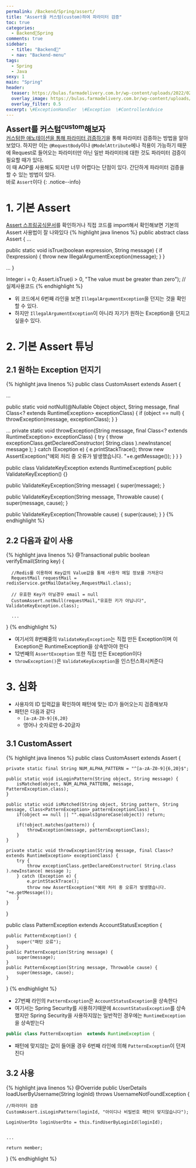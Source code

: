 ```yaml
---
permalink: /Backend/Spring/assert/
title: "Assert을 커스텀(custom)하여 파라미터 검증"
toc: true
categories:
  - Backend🦄Spring
comments: true
sidebar:
  - title: "Backend🦄"
  - nav: "Backend-menu"
tags:
  - Spring
  - Java
sexy: 1
main: "Spring"
header:
  teaser: https://bulas.farmadelivery.com.br/wp-content/uploads/2022/02/bula-assert.jpg
  overlay_image: https://bulas.farmadelivery.com.br/wp-content/uploads/2022/02/bula-assert.jpg
  overlay_filter: 0.5
excerpt: \#ExceptionHandler  \#Exception  \#ControllerAdvice
---
```


<span style = "font-size:1.5em;  font-weight: 700;">Assert를 커스텀<sup>custom</sup>해보자</span><br>
[커스텀한 애노테이션을 통해 파라미터 검증하기](https://chanyoung-dev.github.io/Backend/Spring/annotation/)을 통해 파라미터 검증하는 방법을 알아보았다. 하지만 이는 `@RequestBody`이나 `@ModelAttribute`에나 적용이 가능하기 때문에 Request로 들어오는 파라미터만 아닌 일반 파라미터에 대한 것도 파라미터 검증이 필요할 때가 있다.  
이 때 AOP를 사용해도 되지만 너무 어렵다는 단점이 있다. 간단하게 파라미터 검증을 할 수 있는 방법이 있다.  
바로 `Assert`이다
{: .notice--info}


# 1. 기본 Assert
[Assert 스프링공식문서](https://docs.spring.io/spring-framework/docs/current/javadoc-api/org/springframework/util/Assert.html)를 확인하거나 직접 코드를 import해서 확인해보면 기본의 Assert 사용법이 잘 나와있다
{% highlight java linenos %}
public abstract class Assert {
  ...

  public static void isTrue(boolean expression, String message) {
      if (!expression) {
          throw new IllegalArgumentException(message);
      }
  }

  ...
}

Integer i = 0;
Assert.isTrue(i > 0, "The value must be greater than zero"); //실제사용코드
{% endhighlight %}
- 위 코드에서 6번째 라인을 보면 `IllegalArgumentException`을 던지는 것을 확인할 수 있다.
- 하지만 `IllegalArgumentException`이 아니라 자기가 원하는 Exception을 던지고 싶을수 있다.

# 2. 기본 Assert 튜닝
## 2.1 원하는 Exception 던지기
{% highlight java linenos %}
public class CustomAssert extends Assert {

  ...

  public static void notNull(@Nullable Object object, String message, final Class<? extends RuntimeException> exceptionClass) {
      if (object == null) {
          throwException(message, exceptionClass);
      }
  }

  ...
  private static void throwException(String message, final Class<? extends RuntimeException> exceptionClass) {
      try {
          throw exceptionClass.getDeclaredConstructor( String.class ).newInstance( message );
      } catch (Exception e) {
          e.printStackTrace();
          throw new AssertException("예외 처리 중 오류가 발생했습니다. "+e.getMessage());
      }
  }
}

public class ValidateKeyException extends RuntimeException{
  public ValidateKeyException() {}
  
  public ValidateKeyException(String message) {
      super(message);
  }
  
  public ValidateKeyException(String message, Throwable cause) {
      super(message, cause);
  }
  
  public ValidateKeyException(Throwable cause) {
      super(cause);
  }
}
{% endhighlight %}

## 2.2 다음과 같이 사용
{% highlight java linenos %}
  @Transactional
  public boolean verifyEmail(String key) {

      //Redis를 이용하여 Key값의 Value값을 통해 사용자 메일 정보를 가져온다
      RequestMail requestMail = redisService.getMailData(key,RequestMail.class);

      // 유효한 Key가 아닐경우 email = null
      CustomAssert.notNull(requestMail,"유효한 키가 아닙니다", ValidateKeyException.class);

      ...
  }
{% endhighlight %}
- 여기서의 8번째줄의 `ValidateKeyException`는 직접 만든 Exception이며 이 Exception은 RuntimeException을 상속받아야 한다
- 12번째의 `AssertException` 또한 직접 만든 Exception이다
- `throwException()`은 `ValidateKeyException`을 인스턴스화시켜준다

# 3. 심화
- 사용자의 ID 입력값을 확인하여 패턴에 맞는 ID가 들어오는지 검증해보자
- 패턴은 다음과 같다
  - `[a-zA-Z0-9]{6,20}`
  - 영어나 숫자로만 6-20글자

## 3.1 CustomAssert
{% highlight java linenos %}
public class CustomAssert extends Assert {

    private static final String NUM_ALPHA_PATTERN = "^[a-zA-Z0-9]{6,20}$";

    public static void isLoginPattern(String object, String message) {
        isMatched(object, NUM_ALPHA_PATTERN, message, PatternException.class);
    }

    public static void isMatched(String object, String pattern, String message, Class<PatternException> patternExceptionClass) {
        if(object == null || "".equalsIgnoreCase(object)) return;

        if(!object.matches(pattern)) {
            throwException(message, patternExceptionClass);
        }
    }

    private static void throwException(String message, final Class<? extends RuntimeException> exceptionClass) {
        try {
            throw exceptionClass.getDeclaredConstructor( String.class ).newInstance( message );
        } catch (Exception e) {
            e.printStackTrace();
            throw new AssertException("예외 처리 중 오류가 발생했습니다. "+e.getMessage());
        }
    }
}

public class PatternException  extends AccountStatusException {

    public PatternException() {
        super("패턴 오류");
    }
    public PatternException(String message) {
        super(message);
    }
    public PatternException(String message, Throwable cause) {
        super(message, cause);
    }

}
{% endhighlight %}
- 27번째 라인의 `PatternException`은 `AccountStatusException`을 상속한다
- 여기서는 Spring Security를 사용하기때문에 `AccountStatusException`를 상속했지만 Spring Security을 사용하지않는 일반적인 경우에는 `RuntimeException`을 상속받는다
```java
public class PatternException  extends RuntimeException {
```
- 패턴에 맞지않는 값이 들어올 경우 6번째 라인에 의해 `PatternException`이 던져진다

## 3.2 사용
{% highlight java linenos %}
@Override
public UserDetails loadUserByUsername(String loginId) throws UsernameNotFoundException {

    //파라미터 검증
    CustomAssert.isLoginPattern(loginId, "아이디나 비밀번호 패턴이 맞지않습니다");

    LoginUserDto loginUserDto = this.findUserByLoginId(loginId);


    ...

    return member;
}
{% endhighlight %}


